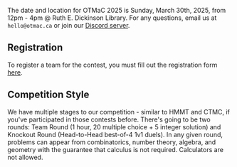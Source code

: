 The date and location for OTMaC 2025 is Sunday, March 30th, 2025, from 12pm - 4pm @ Ruth E. Dickinson Library. For any questions, email us at `hello@otmac.ca` or join our [Discord server](https://discord.gg/uTv98NNKtw).

## Registration

To register a team for the contest, you must fill out the registration form [here](https://docs.google.com/forms/d/e/1FAIpQLSeY5RpU5ig1k8iSfQvJMvTds5QmOJ17n5TL8OaOyOUcTrxe9g/viewform). 

## Competition Style

We have multiple stages to our competition - similar to HMMT and CTMC, if you've participated in those contests before. There's going to be two rounds: Team Round (1 hour, 20 multiple choice + 5 integer solution) and Knockout Round (Head-to-Head best-of-4 1v1 duels). In any given round, problems can appear from combinatorics, number theory, algebra, and geometry with the guarantee that calculus is not required. Calculators are not allowed.
